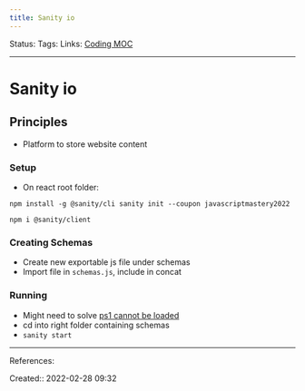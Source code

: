 ```yaml
---
title: Sanity io
---
```

Status: 
Tags: 
Links: [Coding MOC](out/coding-moc.md)
___

# Sanity io
## Principles
- Platform to store website content

### Setup
- On react root folder:
```
npm install -g @sanity/cli sanity init --coupon javascriptmastery2022
```
`npm i @sanity/client`

### Creating Schemas
- Create new exportable js file under schemas
- Import file in `schemas.js`, include in concat 

### Running
- Might need to solve [ps1 cannot be loaded](out/ps1-cannot-be-loaded.md)
- cd into right folder containing schemas
- `sanity start`
___
References:

Created:: 2022-02-28 09:32

